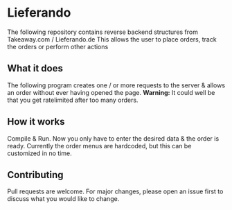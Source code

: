 # Lieferando

The following repository contains reverse backend structures from Takeaway.com / Lieferando.de
This allows the user to place orders, track the orders or perform other actions

## What it does
The following program creates one / or more requests to the server & allows an order without ever having opened the page.
**Warning:** It could well be that you get ratelimited after too many orders.

## How it works
Compile & Run. Now you only have to enter the desired data & the order is ready.
Currently the order menus are hardcoded, but this can be customized in no time.

## Contributing
Pull requests are welcome. For major changes, please open an issue first to discuss what you would like to change.
